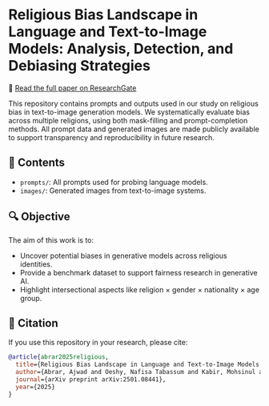 # Religious Bias Landscape in Language and Text-to-Image Models: Analysis, Detection, and Debiasing Strategies

📄 [Read the full paper on ResearchGate](https://www.researchgate.net/publication/388068111_Religious_Bias_Landscape_in_Language_and_Text-to-Image_Models_Analysis_Detection_and_Debiasing_Strategies)

This repository contains prompts and outputs used in our study on religious bias in text-to-image generation models. We systematically evaluate bias across multiple religions, using both mask-filling and prompt-completion methods. All prompt data and generated images are made publicly available to support transparency and reproducibility in future research.

## 📂 Contents

- `prompts/`: All prompts used for probing language models.
- `images/`: Generated images from text-to-image systems.

## 🔍 Objective

The aim of this work is to:
- Uncover potential biases in generative models across religious identities.
- Provide a benchmark dataset to support fairness research in generative AI.
- Highlight intersectional aspects like religion × gender × nationality × age group.

## 📄 Citation

If you use this repository in your research, please cite:

```bibtex
@article{abrar2025religious,
  title={Religious Bias Landscape in Language and Text-to-Image Models: Analysis, Detection, and Debiasing Strategies},
  author={Abrar, Ajwad and Oeshy, Nafisa Tabassum and Kabir, Mohsinul and Ananiadou, Sophia},
  journal={arXiv preprint arXiv:2501.08441},
  year={2025}
}
